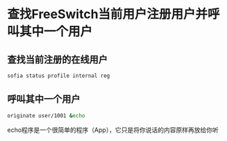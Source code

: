 # 查找FreeSwitch当前用户注册用户并呼叫其中一个用户
## 查找当前注册的在线用户
```bash
sofia status profile internal reg
```

## 呼叫其中一个用户
```bash
originate user/1001 &echo
```
echo程序是一个很简单的程序（App），它只是将你说话的内容原样再放给你听
